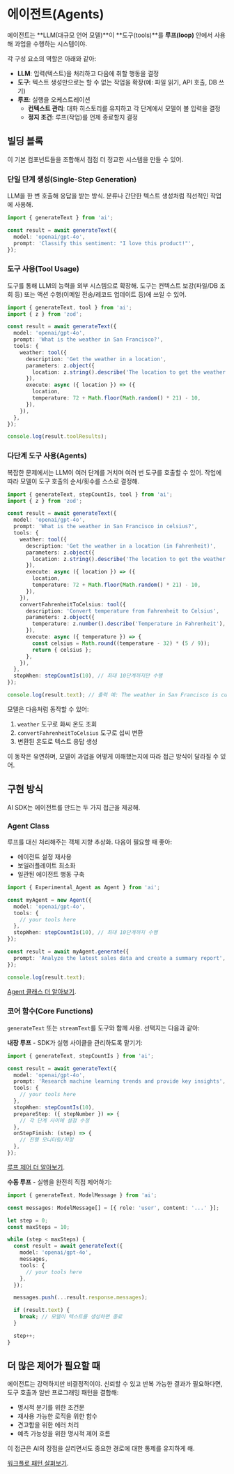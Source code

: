 # 에이전트(Agents)

에이전트는 **LLM(대규모 언어 모델)**이 **도구(tools)**를 **루프(loop)** 안에서 사용해 과업을 수행하는 시스템이야.

각 구성 요소의 역할은 아래와 같아:

- **LLM**: 입력(텍스트)을 처리하고 다음에 취할 행동을 결정
- **도구**: 텍스트 생성만으로는 할 수 없는 작업을 확장(예: 파일 읽기, API 호출, DB 쓰기)
- **루프**: 실행을 오케스트레이션
  - **컨텍스트 관리**: 대화 히스토리를 유지하고 각 단계에서 모델이 볼 입력을 결정
  - **정지 조건**: 루프(작업)를 언제 종료할지 결정

## 빌딩 블록

이 기본 컴포넌트들을 조합해서 점점 더 정교한 시스템을 만들 수 있어.

### 단일 단계 생성(Single-Step Generation)

LLM을 한 번 호출해 응답을 받는 방식. 분류나 간단한 텍스트 생성처럼 직선적인 작업에 사용해.

```ts
import { generateText } from 'ai';

const result = await generateText({
  model: 'openai/gpt-4o',
  prompt: 'Classify this sentiment: "I love this product!"',
});
```

### 도구 사용(Tool Usage)

도구를 통해 LLM의 능력을 외부 시스템으로 확장해. 도구는 컨텍스트 보강(파일/DB 조회 등) 또는 액션 수행(이메일 전송/레코드 업데이트 등)에 쓰일 수 있어.

```ts
import { generateText, tool } from 'ai';
import { z } from 'zod';

const result = await generateText({
  model: 'openai/gpt-4o',
  prompt: 'What is the weather in San Francisco?',
  tools: {
    weather: tool({
      description: 'Get the weather in a location',
      parameters: z.object({
        location: z.string().describe('The location to get the weather for'),
      }),
      execute: async ({ location }) => ({
        location,
        temperature: 72 + Math.floor(Math.random() * 21) - 10,
      }),
    }),
  },
});

console.log(result.toolResults);
```

### 다단계 도구 사용(Agents)

복잡한 문제에서는 LLM이 여러 단계를 거치며 여러 번 도구를 호출할 수 있어. 작업에 따라 모델이 도구 호출의 순서/횟수를 스스로 결정해.

```ts
import { generateText, stepCountIs, tool } from 'ai';
import { z } from 'zod';

const result = await generateText({
  model: 'openai/gpt-4o',
  prompt: 'What is the weather in San Francisco in celsius?',
  tools: {
    weather: tool({
      description: 'Get the weather in a location (in Fahrenheit)',
      parameters: z.object({
        location: z.string().describe('The location to get the weather for'),
      }),
      execute: async ({ location }) => ({
        location,
        temperature: 72 + Math.floor(Math.random() * 21) - 10,
      }),
    }),
    convertFahrenheitToCelsius: tool({
      description: 'Convert temperature from Fahrenheit to Celsius',
      parameters: z.object({
        temperature: z.number().describe('Temperature in Fahrenheit'),
      }),
      execute: async ({ temperature }) => {
        const celsius = Math.round((temperature - 32) * (5 / 9));
        return { celsius };
      },
    }),
  },
  stopWhen: stepCountIs(10), // 최대 10단계까지만 수행
});

console.log(result.text); // 출력 예: The weather in San Francisco is currently _°C.
```

모델은 다음처럼 동작할 수 있어:

1. `weather` 도구로 화씨 온도 조회
2. `convertFahrenheitToCelsius` 도구로 섭씨 변환
3. 변환된 온도로 텍스트 응답 생성

이 동작은 유연하며, 모델이 과업을 어떻게 이해했는지에 따라 접근 방식이 달라질 수 있어.

## 구현 방식

AI SDK는 에이전트를 만드는 두 가지 접근을 제공해.

### Agent Class

루프를 대신 처리해주는 객체 지향 추상화. 다음이 필요할 때 좋아:

- 에이전트 설정 재사용
- 보일러플레이트 최소화
- 일관된 에이전트 행동 구축

```ts
import { Experimental_Agent as Agent } from 'ai';

const myAgent = new Agent({
  model: 'openai/gpt-4o',
  tools: {
    // your tools here
  },
  stopWhen: stepCountIs(10), // 최대 10단계까지 수행
});

const result = await myAgent.generate({
  prompt: 'Analyze the latest sales data and create a summary report',
});

console.log(result.text);
```

[Agent 클래스 더 알아보기](/docs/agents/agent-class).

### 코어 함수(Core Functions)

`generateText` 또는 `streamText`를 도구와 함께 사용. 선택지는 다음과 같아:

**내장 루프** - SDK가 실행 사이클을 관리하도록 맡기기:

```ts
import { generateText, stepCountIs } from 'ai';

const result = await generateText({
  model: 'openai/gpt-4o',
  prompt: 'Research machine learning trends and provide key insights',
  tools: {
    // your tools here
  },
  stopWhen: stepCountIs(10),
  prepareStep: ({ stepNumber }) => {
    // 각 단계 사이에 설정 수정
  },
  onStepFinish: (step) => {
    // 진행 모니터링/저장
  },
});
```

[루프 제어 더 알아보기](/docs/agents/loop-control).

**수동 루프** - 실행을 완전히 직접 제어하기:

```ts
import { generateText, ModelMessage } from 'ai';

const messages: ModelMessage[] = [{ role: 'user', content: '...' }];

let step = 0;
const maxSteps = 10;

while (step < maxSteps) {
  const result = await generateText({
    model: 'openai/gpt-4o',
    messages,
    tools: {
      // your tools here
    },
  });

  messages.push(...result.response.messages);

  if (result.text) {
    break; // 모델이 텍스트를 생성하면 종료
  }

  step++;
}
```

## 더 많은 제어가 필요할 때

에이전트는 강력하지만 비결정적이야. 신뢰할 수 있고 반복 가능한 결과가 필요하다면, 도구 호출과 일반 프로그래밍 패턴을 결합해:

- 명시적 분기를 위한 조건문
- 재사용 가능한 로직을 위한 함수
- 견고함을 위한 에러 처리
- 예측 가능성을 위한 명시적 제어 흐름

이 접근은 AI의 장점을 살리면서도 중요한 경로에 대한 통제를 유지하게 해.

[워크플로 패턴 살펴보기](/docs/agents/workflows).
